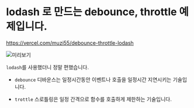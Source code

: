 # lodash 로 만드는 debounce, throttle 예제입니다.

https://vercel.com/muzi55/debounce-throttle-lodash


![미리보기](https://github.com/muzi55/Debounce_Throttle_Lodash/assets/132406946/f0be3035-bc8c-4e7b-adbd-9eae9727b6c5)

`lodash`를 사용했더니 정말 편했습니다.

- `debounce` 디바운스는 일정시간동안 이벤트나 호출을 일정시간 지연시키는 기술입니다.

- `trottle` 스로틀링은 일정 간격으로 함수를 호출하게 제한하는 기술입니다.

